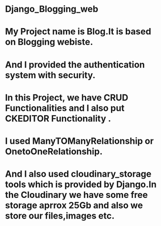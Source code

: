 # Django_Blogging_web
# My Project name is Blog.It is based on Blogging webiste.
# And I provided the authentication system with security.
# In this Project, we have CRUD Functionalities and  I also put CKEDITOR Functionality .
# I used ManyTOManyRelationship or OnetoOneRelationship.
# And I also used cloudinary_storage tools which is provided by Django.In the Cloudinary we have some free storage aprrox 25Gb and also we store our files,images etc.

